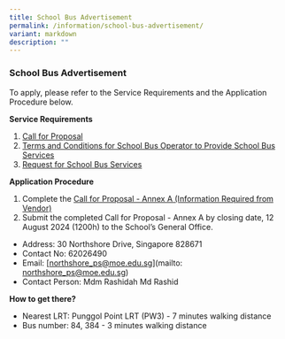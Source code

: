 ```yaml
---
title: School Bus Advertisement
permalink: /information/school-bus-advertisement/
variant: markdown
description: ""
---
```

### **School Bus Advertisement** 
To apply, please refer to the Service Requirements and the Application Procedure below.

**Service Requirements**  
1. [Call for Proposal](/files/Call_for_Proposals__For_Single_Bus_Service__NSPS.pdf)
2. [Terms and Conditions for School Bus Operator to Provide School Bus Services](/files/TC_for_School_Bus_Operator_to_Provide_School_Bus_Services__For_Single_Bus_Service__NSPS.pdf)
3. [Request for School Bus Services](/files/Request_for_School_Bus_Service__For_Single_Bus_Service__NSPS.pdf)

**Application Procedure**   
1. Complete the [Call for Proposal - Annex A (Information Required from Vendor)](/files/Information_from_Vendor_AnnexA_For_Single_Bus_Service__NSPS.pdf)
2. Submit the completed Call for Proposal - Annex A by closing date, 12 August 2024 (1200h) to the School’s General Office.  

* Address:  30 Northshore Drive, Singapore 828671  
* Contact No:  62026490  
* Email: [northshore_ps@moe.edu.sg](mailto: northshore_ps@moe.edu.sg)
* Contact Person: Mdm Rashidah Md Rashid  

**How to get there?**  
* Nearest LRT: Punggol Point LRT (PW3) - 7 minutes walking distance  
* Bus number: 84, 384 - 3 minutes walking distance